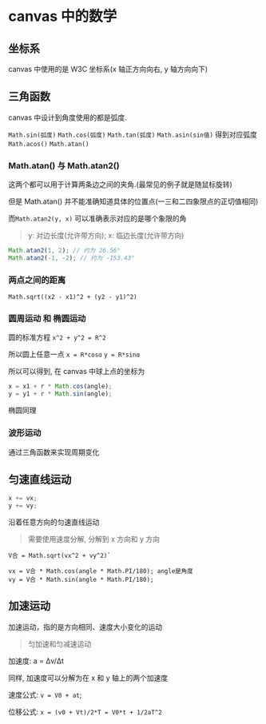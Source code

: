 # canvas 中的数学

## 坐标系

canvas 中使用的是 W3C 坐标系(x 轴正方向向右, y 轴方向向下)

## 三角函数

canvas 中设计到角度使用的都是弧度.

`Math.sin(弧度)`
`Math.cos(弧度)`
`Math.tan(弧度)`
`Math.asin(sin值)` 得到对应弧度
`Math.acos()`
`Math.atan()`

### Math.atan() 与 Math.atan2()

这两个都可以用于计算两条边之间的夹角.(最常见的例子就是随鼠标旋转)

但是 Math.atan() 并不能准确知道具体的位置点(一三和二四象限点的正切值相同)

而`Math.atan2(y, x)` 可以准确表示对应的是哪个象限的角

> y: 对边长度(允许带方向); x: 临边长度(允许带方向)

```js
Math.atan2(1, 2); // 约为 26.56°
Math.atan2(-1, -2); // 约为 -153.43°
```

### 两点之间的距离

`Math.sqrt((x2 - x1)^2 + (y2 - y1)^2)`

### 圆周运动 和 椭圆运动

圆的标准方程 `x^2 + y^2 = R^2`

所以圆上任意一点 `x = R*cosɑ` `y = R*sinɑ`

所以可以得到, 在 canvas 中球上点的坐标为

```js
x = x1 + r * Math.cos(angle);
y = y1 + r * Math.sin(angle);
```

椭圆同理

### 波形运动

通过三角函数来实现周期变化

## 匀速直线运动

```js
x += vx;
y += vy;
```

沿着任意方向的匀速直线运动

> 需要使用速度分解, 分解到 x 方向和 y 方向

```
V合 = Math.sqrt(vx^2 + vy^2)`
```

```
vx = V合 * Math.cos(angle * Math.PI/180); angle是角度
vy = V合 * Math.sin(angle * Math.PI/180);
```

## 加速运动

加速运动，指的是方向相同、速度大小变化的运动

> 匀加速和匀减速运动

加速度: a = Δv/Δt

同样, 加速度可以分解为在 x 和 y 轴上的两个加速度

速度公式: `v = V0 + at`;

位移公式: `x = (v0 + Vt)/2*T = V0*t + 1/2aT^2 `
